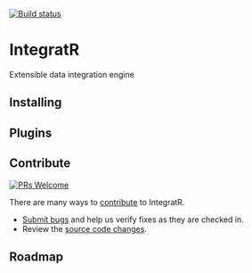 [![Build status](https://ci.appveyor.com/api/projects/status/nka7hvpwgu0n4jvy/branch/master?svg=true)](https://ci.appveyor.com/project/malisancube/integratr/branch/master)

# IntegratR

Extensible data integration engine


## Installing



## Plugins



## Contribute

[![PRs Welcome](https://img.shields.io/badge/PRs-welcome-brightgreen.svg?style=flat-square)](http://makeapullrequest.com)

There are many ways to [contribute](https://github.com/savvytechnologies/IntegratR/blob/master/CONTRIBUTING.md) to IntegratR.
* [Submit bugs](https://github.com/savvytechnologies/IntegratR/issues) and help us verify fixes as they are checked in.
* Review the [source code changes](https://github.com/savvytechnologies/IntegratR/pulls).

## Roadmap